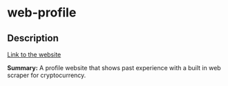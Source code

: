 # web-profile

## Description
[Link to the website](https://hidden-plateau-84370.herokuapp.com/)

**Summary:** A profile website that shows past experience with a built in web scraper for cryptocurrency.
